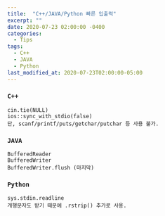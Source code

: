 ```yaml
---
title:  "C++/JAVA/Python 빠른 입출력"
excerpt: ""
date: 2020-07-23 02:00:00 -0400
categories:
  - Tips
tags:
  - C++
  - JAVA
  - Python
last_modified_at: 2020-07-23T02:00:00-05:00
---
```


### `C++`
```
cin.tie(NULL)
ios::sync_with_stdio(false)
단, scanf/printf/puts/getchar/putchar 등 사용 불가.
```

### `JAVA`
```
BufferedReader
BufferedWriter
BufferedWriter.flush (마지막)
```

### `Python`
```
sys.stdin.readline
개행문자도 받기 때문에 .rstrip() 추가로 사용.
```
